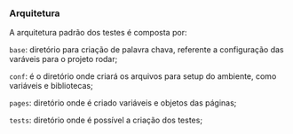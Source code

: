 ### Arquitetura

A arquitetura padrão dos testes é composta por:

```base```: diretório para criação de palavra chava, referente a configuração das varáveis para o projeto rodar;

```conf```: é o diretório onde criará os arquivos para setup do ambiente, como variáveis e bibliotecas;

```pages```: diretório onde é criado variáveis e objetos das páginas;

```tests```: diretório onde é possível a criação dos testes;